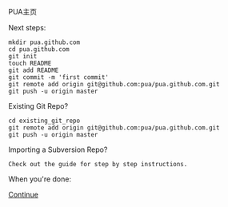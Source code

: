 PUA主页


Next steps:

	mkdir pua.github.com
	cd pua.github.com
	git init
	touch README
	git add README
	git commit -m 'first commit'
	git remote add origin git@github.com:pua/pua.github.com.git
	git push -u origin master
   

Existing Git Repo?

	cd existing_git_repo
	git remote add origin git@github.com:pua/pua.github.com.git
	git push -u origin master
    

Importing a Subversion Repo?

    Check out the guide for step by step instructions.
      

When you're done:

[Continue](https://github.com/pua/pua.github.com)


